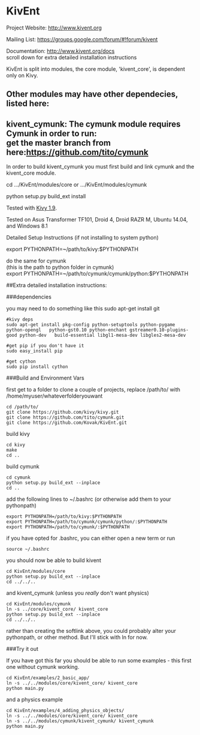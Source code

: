 KivEnt
======
Project Website: http://www.kivent.org

Mailing List: https://groups.google.com/forum/#!forum/kivent

Documentation: http://www.kivent.org/docs  
scroll down for extra detailed installation instructions

KivEnt is split into modules, the core module, 'kivent_core', is dependent only on Kivy.

Other modules may have other dependecies, listed here:
--------------------------------------------------------------
kivent_cymunk:
The cymunk module requires Cymunk in order to run:   
get the master branch from here:https://github.com/tito/cymunk
--------------------------------------------------------------
In order to build kivent_cymunk you must first build and link cymunk and the kivent_core module.

cd .../KivEnt/modules/core or .../KivEnt/modules/cymunk

python setup.py build_ext install

Tested with [Kivy 1.9](https://github.com/kivy/kivy).

Tested on Asus Transformer TF101, Droid 4, Droid RAZR M, Ubuntu 14.04, and Windows 8.1


Detailed Setup Instructions (if not installing to system python)

export PYTHONPATH=~/path/to/kivy:$PYTHONPATH 

do the same for cymunk  
(this is the path to python folder in cymunk)  
export PYTHONPATH=~/path/to/cymunk/cymunk/python:$PYTHONPATH





##Extra detailed installation instructions:

###dependencies

you may need to do something like this
    sudo apt-get install git

    #kivy deps
    sudo apt-get install pkg-config python-setuptools python-pygame python-opengl   python-gst0.10 python-enchant gstreamer0.10-plugins-good python-dev   build-essential libgl1-mesa-dev libgles2-mesa-dev
    
    #get pip if you don't have it
    sudo easy_install pip
    
    #get cython
    sudo pip install cython
    
###Build and Environment Vars

first get to a folder to clone a couple of projects, replace /path/to/ with /home/myuser/whateverfolderyouwant

    cd /path/to/
    git clone https://github.com/kivy/kivy.git
    git clone https://github.com/tito/cymunk.git
    git clone https://github.com/Kovak/KivEnt.git

build kivy

    cd kivy
    make
    cd ..

build cymunk

    cd cymunk
    python setup.py build_ext --inplace
    cd ..

add the following lines to ~/.bashrc (or otherwise add them to your pythonpath)

    export PYTHONPATH=/path/to/kivy:$PYTHONPATH 
    export PYTHONPATH=/path/to/cymunk/cymunk/python/:$PYTHONPATH 
    export PYTHONPATH=/path/to/cymunk/:$PYTHONPATH 

if you have opted for .bashrc, you can either open a new term or run

    source ~/.bashrc

you should now be able to build kivent

    cd KivEnt/modules/core
    python setup.py build_ext --inplace
    cd ../../..
    
and kivent_cymunk (unless you *really* don't want physics)

    cd KivEnt/modules/cymunk
    ln -s ../core/kivent_core/ kivent_core
    python setup.py build_ext --inplace
    cd ../../..
    
rather than creating the softlink above, you could probably alter your pythonpath, or other method. But I'll stick with ln for now.

###Try it out

If you have got this far you should be able to run some examples - this first one without cymunk working.


    cd KivEnt/examples/2_basic_app/
    ln -s ../../modules/core/kivent_core/ kivent_core
    python main.py

and a physics example

    cd KivEnt/examples/4_adding_physics_objects/
    ln -s ../../modules/core/kivent_core/ kivent_core
    ln -s ../../modules/cymunk/kivent_cymunk/ kivent_cymunk
    python main.py

